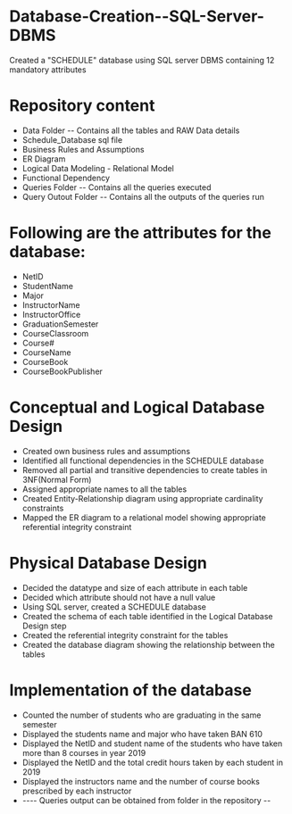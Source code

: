 # Database-Creation--SQL-Server-DBMS
Created a "SCHEDULE" database using SQL server DBMS containing  12 mandatory attributes

# Repository content
* Data Folder -- Contains all the tables and RAW Data details
* Schedule_Database sql file 
* Business Rules and Assumptions
* ER Diagram
* Logical Data Modeling - Relational Model
* Functional Dependency
* Queries Folder -- Contains all the queries executed
* Query Outout Folder -- Contains all the outputs of the queries run

# Following are the attributes for the database: 
* NetID                   
* StudentName             
* Major
* InstructorName
* InstructorOffice
* GraduationSemester      
* CourseClassroom
* Course#
* CourseName
* CourseBook
* CourseBookPublisher

# Conceptual and Logical Database Design
* Created own business rules and assumptions 
* Identified all functional dependencies in the SCHEDULE database
* Removed all partial and transitive dependencies to create tables in 3NF(Normal Form)
* Assigned appropriate names to all the tables
* Created Entity-Relationship diagram using appropriate cardinality constraints
* Mapped the ER diagram to a relational model showing appropriate referential integrity constraint

# Physical Database Design
* Decided the datatype and size of each attribute in each table
* Decided which attribute should not have a null value
* Using SQL server, created a SCHEDULE database
* Created the schema of each table identified in the Logical Database Design step
* Created the referential integrity constraint for the tables
* Created the database diagram showing the relationship between the tables

# Implementation of the database
* Counted the number of students who are graduating in the same semester
* Displayed the students name and major who have taken BAN 610
* Displayed the NetID and student name of the students who have taken more than 8 courses in year 2019 
* Displayed the NetID and the total credit hours taken by each student in 2019
* Displayed the instructors name and the number of course books prescribed by each instructor
* ---- Queries output can be obtained from folder in the repository -- 


